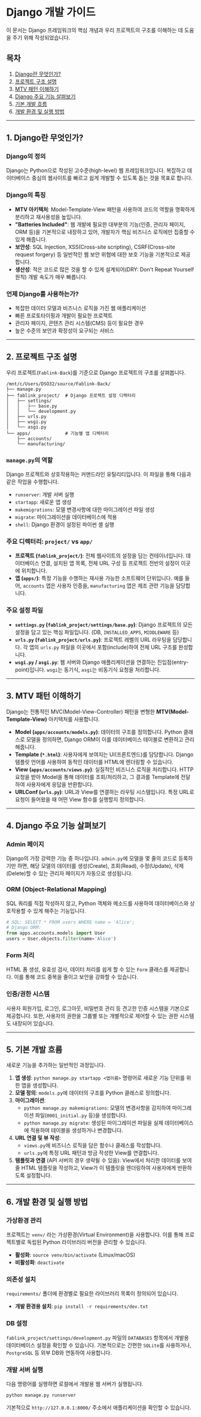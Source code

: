 # Django 개발 가이드

이 문서는 Django 프레임워크의 핵심 개념과 우리 프로젝트의 구조를 이해하는 데 도움을 주기 위해 작성되었습니다.

## 목차
1. [Django란 무엇인가?](#1-django란-무엇인가)
2. [프로젝트 구조 설명](#2-프로젝트-구조-설명)
3. [MTV 패턴 이해하기](#3-mtv-패턴-이해하기)
4. [Django 주요 기능 살펴보기](#4-django-주요-기능-살펴보기)
5. [기본 개발 흐름](#5-기본-개발-흐름)
6. [개발 환경 및 실행 방법](#6-개발-환경-및-실행-방법)

---

## 1. Django란 무엇인가?

### Django의 정의
Django는 Python으로 작성된 고수준(high-level) 웹 프레임워크입니다. 복잡하고 데이터베이스 중심의 웹사이트를 빠르고 쉽게 개발할 수 있도록 돕는 것을 목표로 합니다.

### Django의 특징
- **MTV 아키텍처**: Model-Template-View 패턴을 사용하여 코드의 역할을 명확하게 분리하고 재사용성을 높입니다.
- **"Batteries Included"**: 웹 개발에 필요한 대부분의 기능(인증, 관리자 페이지, ORM 등)을 기본적으로 내장하고 있어, 개발자가 핵심 비즈니스 로직에만 집중할 수 있게 해줍니다.
- **보안성**: SQL Injection, XSS(Cross-site scripting), CSRF(Cross-site request forgery) 등 일반적인 웹 보안 위협에 대한 보호 기능을 기본적으로 제공합니다.
- **생산성**: 적은 코드로 많은 것을 할 수 있게 설계되어(DRY: Don't Repeat Yourself 원칙) 개발 속도가 매우 빠릅니다.

### 언제 Django를 사용하는가?
- 복잡한 데이터 모델과 비즈니스 로직을 가진 웹 애플리케이션
- 빠른 프로토타이핑과 개발이 필요한 프로젝트
- 관리자 페이지, 콘텐츠 관리 시스템(CMS) 등이 필요한 경우
- 높은 수준의 보안과 확장성이 요구되는 서비스

---

## 2. 프로젝트 구조 설명

우리 프로젝트(`Fablink-Back`)를 기준으로 Django 프로젝트의 구조를 살펴봅니다.

```
/mnt/c/Users/DSO32/source/Fablink-Back/
├── manage.py
├── fablink_project/  # Django 프로젝트 설정 디렉터리
│   ├── settings/
│   │   ├── base.py
│   │   └── development.py
│   ├── urls.py
│   ├── wsgi.py
│   └── asgi.py
└── apps/             # 기능별 앱 디렉터리
    ├── accounts/
    └── manufacturing/
```

### `manage.py`의 역할
Django 프로젝트와 상호작용하는 커맨드라인 유틸리티입니다. 이 파일을 통해 다음과 같은 작업을 수행합니다.
- `runserver`: 개발 서버 실행
- `startapp`: 새로운 앱 생성
- `makemigrations`: 모델 변경사항에 대한 마이그레이션 파일 생성
- `migrate`: 마이그레이션을 데이터베이스에 적용
- `shell`: Django 환경이 설정된 파이썬 셸 실행

### 주요 디렉터리: `project/` vs `app/`
- **프로젝트 (`fablink_project/`)**: 전체 웹사이트의 설정을 담는 컨테이너입니다. 데이터베이스 연결, 설치된 앱 목록, 전체 URL 구성 등 프로젝트 전반의 설정이 이곳에 위치합니다.
- **앱 (`apps/`)**: 특정 기능을 수행하는 재사용 가능한 소프트웨어 단위입니다. 예를 들어, `accounts` 앱은 사용자 인증을, `manufacturing` 앱은 제조 관련 기능을 담당합니다.

### 주요 설정 파일
- **`settings.py` (`fablink_project/settings/base.py`)**: Django 프로젝트의 모든 설정을 담고 있는 핵심 파일입니다. (DB, `INSTALLED_APPS`, `MIDDLEWARE` 등)
- **`urls.py` (`fablink_project/urls.py`)**: 프로젝트 레벨의 URL 라우팅을 담당합니다. 각 앱의 `urls.py` 파일을 이곳에서 포함(include)하여 전체 URL 구조를 완성합니다.
- **`wsgi.py` / `asgi.py`**: 웹 서버와 Django 애플리케이션을 연결하는 진입점(entry-point)입니다. `wsgi`는 동기식, `asgi`는 비동기식 요청을 처리합니다.

---

## 3. MTV 패턴 이해하기

Django는 전통적인 MVC(Model-View-Controller) 패턴을 변형한 **MTV(Model-Template-View)** 아키텍처를 사용합니다.

- **Model (`apps/accounts/models.py`)**: 데이터의 구조를 정의합니다. Python 클래스로 모델을 정의하면, Django ORM이 이를 데이터베이스 테이블로 변환하고 관리해줍니다.
- **Template (`*.html`)**: 사용자에게 보여지는 UI(프론트엔드)를 담당합니다. Django 템플릿 언어를 사용하여 동적인 데이터를 HTML에 렌더링할 수 있습니다.
- **View (`apps/accounts/views.py`)**: 실질적인 비즈니스 로직을 처리합니다. HTTP 요청을 받아 Model을 통해 데이터를 조회/처리하고, 그 결과를 Template에 전달하여 사용자에게 응답을 반환합니다.
- **URLConf (`urls.py`)**: URL과 View를 연결하는 라우팅 시스템입니다. 특정 URL로 요청이 들어왔을 때 어떤 View 함수를 실행할지 정의합니다.

---

## 4. Django 주요 기능 살펴보기

### Admin 페이지
Django의 가장 강력한 기능 중 하나입니다. `admin.py`에 모델을 몇 줄의 코드로 등록하기만 하면, 해당 모델의 데이터를 생성(Create), 조회(Read), 수정(Update), 삭제(Delete)할 수 있는 관리자 페이지가 자동으로 생성됩니다.

### ORM (Object-Relational Mapping)
SQL 쿼리를 직접 작성하지 않고, Python 객체와 메소드를 사용하여 데이터베이스와 상호작용할 수 있게 해주는 기능입니다.
```python
# SQL: SELECT * FROM users WHERE name = 'Alice';
# Django ORM:
from apps.accounts.models import User
users = User.objects.filter(name='Alice')
```

### Form 처리
HTML 폼 생성, 유효성 검사, 데이터 처리를 쉽게 할 수 있는 `Form` 클래스를 제공합니다. 이를 통해 코드 중복을 줄이고 보안을 강화할 수 있습니다.

### 인증/권한 시스템
사용자 회원가입, 로그인, 로그아웃, 비밀번호 관리 등 견고한 인증 시스템을 기본으로 제공합니다. 또한, 사용자의 권한을 그룹별 또는 개별적으로 제어할 수 있는 권한 시스템도 내장되어 있습니다.

---

## 5. 기본 개발 흐름

새로운 기능을 추가하는 일반적인 과정입니다.

1.  **앱 생성**: `python manage.py startapp <앱이름>` 명령어로 새로운 기능 단위를 위한 앱을 생성합니다.
2.  **모델 정의**: `models.py`에 데이터의 구조를 Python 클래스로 정의합니다.
3.  **마이그레이션**:
    - `python manage.py makemigrations`: 모델의 변경사항을 감지하여 마이그레이션 파일(`0001_initial.py` 등)을 생성합니다.
    - `python manage.py migrate`: 생성된 마이그레이션 파일을 실제 데이터베이스에 적용하여 테이블을 생성하거나 변경합니다.
4.  **URL 연결 및 뷰 작성**:
    - `views.py`에 비즈니스 로직을 담은 함수나 클래스를 작성합니다.
    - `urls.py`에 특정 URL 패턴과 방금 작성한 View를 연결합니다.
5.  **템플릿과 연결** (API 서버의 경우 생략될 수 있음): View에서 처리한 데이터를 보여줄 HTML 템플릿을 작성하고, View가 이 템플릿을 렌더링하여 사용자에게 반환하도록 설정합니다.

---

## 6. 개발 환경 및 실행 방법

### 가상환경 관리
프로젝트는 `venv/` 라는 가상환경(Virtual Environment)을 사용합니다. 이를 통해 프로젝트별로 독립된 Python 라이브러리 버전을 관리할 수 있습니다.
- **활성화**: `source venv/bin/activate` (Linux/macOS)
- **비활성화**: `deactivate`

### 의존성 설치
`requirements/` 폴더에 환경별로 필요한 라이브러리 목록이 정의되어 있습니다.
- **개발 환경용 설치**: `pip install -r requirements/dev.txt`

### DB 설정
`fablink_project/settings/development.py` 파일의 `DATABASES` 항목에서 개발용 데이터베이스 설정을 확인할 수 있습니다. 기본적으로는 간편한 `SQLite`를 사용하거나, `PostgreSQL` 등 외부 DB와 연동하여 사용합니다.

### 개발 서버 실행
다음 명령어를 실행하면 로컬에서 개발용 웹 서버가 실행됩니다.
```bash
python manage.py runserver
```
기본적으로 `http://127.0.0.1:8000/` 주소에서 애플리케이션을 확인할 수 있습니다.
